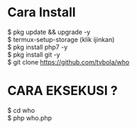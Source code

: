 # Cara Install

$ pkg update && upgrade -y</br>
$ termux-setup-storage (klik ijinkan)</br>
$ pkg install php7 -y</br>
$ pkg install git -y</br>
$ git clone https://github.com/tvbola/who

# CARA EKSEKUSI ?

$ cd who</br>
$ php who.php
